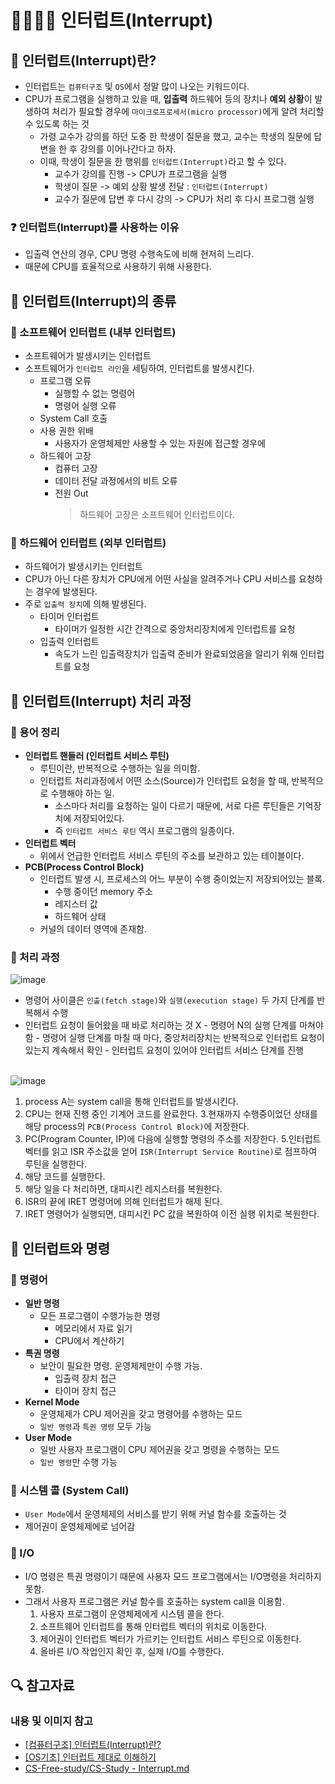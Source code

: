 # 🙋‍♀️🙋‍♂️ 인터럽트(Interrupt)

## 🐸 인터럽트(Interrupt)란?

- 인터럽트는 `컴퓨터구조` 및 `OS`에서 정말 많이 나오는 키워드이다.
- CPU가 프로그램을 실행하고 있을 때, **입출력** 하드웨어 등의 장치나 **예외 상황**이 발생하여 처리가 필요할 경우에 `마이크로프로세서(micro processor)`에게 알려 처리할 수 있도록 하는 것
  - 가령 교수가 강의를 하던 도중 한 학생이 질문을 했고, 교수는 학생의 질문에 답변을 한 후 강의를 이어나간다고 하자.
  - 이때, 학생이 질문을 한 행위를 `인터럽트(Interrupt)`라고 할 수 있다.
    - 교수가 강의를 진행 -> CPU가 프로그램을 실행
    - 학생이 질문 -> 예외 상황 발생 전달 : `인터럽트(Interrupt)`
    - 교수가 질문에 답변 후 다시 강의 -> CPU가 처리 후 다시 프로그램 실행

### ❓ 인터럽트(Interrupt)를 사용하는 이유

- 입출력 연산의 경우, CPU 명령 수행속도에 비해 현저히 느리다.
- 때문에 CPU를 효율적으로 사용하기 위해 사용한다.

## 🐸 인터럽트(Interrupt)의 종류

### 🐾 소프트웨어 인터럽트 (내부 인터럽트)

- 소프트웨어가 발생시키는 인터럽트
- 소프트웨어가 `인터럽트 라인`을 세팅하여, 인터럽트를 발생시킨다.
  - 프로그램 오류
    - 실행할 수 없는 명령어
    - 명령어 실행 오류
  - System Call 호출
  - 사용 권한 위배
    - 사용자가 운영체제만 사용할 수 있는 자원에 접근할 경우에
  - 하드웨어 고장
    - 컴퓨터 고장
    - 데이터 전달 과정에서의 비트 오류
    - 전원 Out
      > 하드웨어 고장은 소프트웨어 인터럽트이다.

### 🐾 하드웨어 인터럽트 (외부 인터럽트)

- 하드웨어가 발생시키는 인터럽트
- CPU가 아닌 다른 장치가 CPU에게 어떤 사실을 알려주거나 CPU 서비스를 요청하는 경우에 발생된다.
- 주로 `입출력 장치`에 의해 발생된다.
  - 타이머 인터럽트
    - 타이머가 일정한 시간 간격으로 중앙처리장치에게 인터럽트를 요청
  - 입출력 인터럽트
    - 속도가 느린 입출력장치가 입출력 준비가 완료되었음을 알리기 위해 인터럽트를 요청

## 🐸 인터럽트(Interrupt) 처리 과정

### 🐾 용어 정리

- **인터럽트 핸들러 (인터럽트 서비스 루틴)**
  - 루틴이란, 반복적으로 수행하는 일을 의미함.
  - 인터럽트 처리과정에서 어떤 소스(Source)가 인터럽트 요청을 할 때, 반복적으로 수행해야 하는 일.
    - 소스마다 처리를 요청하는 일이 다르기 때문에, 서로 다른 루틴들은 기억장치에 저장되어있다.
    - 즉 `인터럽트 서비스 루틴` 역시 프로그램의 일종이다.
- **인터럽트 벡터**
  - 위에서 언급한 인터럽트 서비스 루틴의 주소를 보관하고 있는 테이블이다.
- **PCB(Process Control Block)**
  - 인터럽트 발생 시, 프로세스의 어느 부분이 수행 중이었는지 저장되어있는 블록.
    - 수행 중이던 memory 주소
    - 레지스터 값
    - 하드웨어 상태
  - 커널의 데이터 영역에 존재함.

### 🐾 처리 과정

![image](https://i.imgur.com/MD4NrLz.png)

- 명령어 사이클은 `인출(fetch stage)`와 `실행(execution stage)` 두 가지 단계를 반복해서 수행
- 인터럽트 요청이 들어왔을 때 바로 처리하는 것 X - 명령어 N의 실행 단계를 마쳐야함 - 명령어 실행 단계를 마칠 때 마다, 중앙처리장치는 반복적으로 인터럽트 요청이 있는지 계속해서 확인 - 인터럽트 요청이 있어야 인터럽트 서비스 단계를 진행

<br/>![image](https://i.imgur.com/sA0vHHB.png)

1. process A는 system call을 통해 인터럽트를 발생시킨다.
2. CPU는 현재 진행 중인 기계어 코드를 완료한다. 3.현재까지 수행중이었던 상태를 해당 process의 `PCB(Process Control Block)`에 저장한다.
3. PC(Program Counter, IP)에 다음에 실행할 명령의 주소를 저장한다. 5.인터럽트 벡터를 읽고 ISR 주소값을 얻어 `ISR(Interrupt Service Routine)`로 점프하여 루틴을 실행한다.
4. 해당 코드를 실행한다.
5. 해당 일을 다 처리하면, 대피시킨 레지스터를 복원한다.
6. ISR의 끝에 IRET 명령어에 의해 인터럽트가 해제 된다.
7. IRET 명령어가 실행되면, 대피시킨 PC 값을 복원하여 이전 실행 위치로 복원한다.

## 🐸 인터럽트와 명령

### 🐾 명령어

- **일반 명령**
  - 모든 프로그램이 수행가능한 명령
    - 메모리에서 자료 읽기
    - CPU에서 계산하기
- **특권 명령**
  - 보안이 필요한 명령. 운영체제만이 수행 가능.
    - 입출력 장치 접근
    - 타이머 장치 접근
- **Kernel Mode**
  - 운영체제가 CPU 제어권을 갖고 명령어를 수행하는 모드
  - `일반 명령`과 `특권 명령` 모두 가능
- **User Mode**
  - 일반 사용자 프로그램이 CPU 제어권을 갖고 명령을 수행하는 모드
  - `일반 명령`만 수행 가능

### 🐾 시스템 콜 (System Call)

- `User Mode`에서 운영체제의 서비스를 받기 위해 커널 함수를 호출하는 것
- 제어권이 운영체제에로 넘어감

### 🐾 I/O

- I/O 명령은 특권 명령이기 때문에 사용자 모드 프로그램에서는 I/O명령을 처리하지 못함.
- 그래서 사용자 프로그램은 커널 함수를 호출하는 system call을 이용함.
  1. 사용자 프로그램이 운영체제에게 시스템 콜을 한다.
  2. 소프트웨어 인터럽트를 통해 인터럽트 벡터의 위치로 이동한다.
  3. 제어권이 인터럽트 벡터가 가르키는 인터럽트 서비스 루틴으로 이동한다.
  4. 올바른 I/O 작업인지 확인 후, 실제 I/O를 수행한다.

## 🔍 참고자료

### 내용 및 이미지 참고

- [[컴퓨터구조] 인터럽트(Interrupt)란?](https://whatisthenext.tistory.com/147)
- [[OS기초] 인터럽트 제대로 이해하기](https://velog.io/@adam2/%EC%9D%B8%ED%84%B0%EB%9F%BD%ED%8A%B8)
- [CS-Free-study/CS-Study - Interrupt.md](https://github.com/CS-Free-study/CS-Study/blob/main/contents/operating-system/Interrupt.md)
